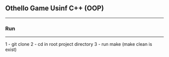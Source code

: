 ## Othello Game Usinf C++ (OOP)
-------------------------------
### Run 
------------------------------------------
1 - git clone 
2 - cd in root project directory 
3 - run make (make clean is exist)
